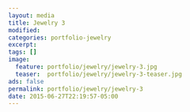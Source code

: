 ```yaml
---
layout: media
title: Jewelry 3
modified:
categories: portfolio-jewelry
excerpt:
tags: []
image:
  feature: portfolio/jewelry/jewelry-3.jpg
  teaser:  portfolio/jewelry/jewelry-3-teaser.jpg
ads: false
permalink: portfolio/jewelry/jewelry-3
date: 2015-06-27T22:19:57-05:00
---
```


